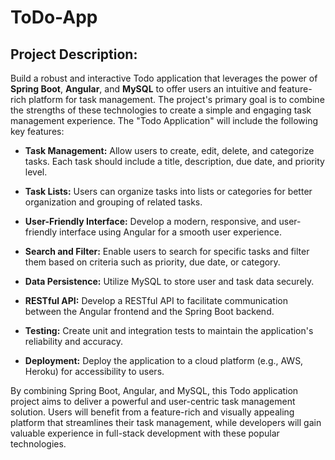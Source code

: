 # ToDo-App

## Project Description: 
Build a robust and interactive Todo application that leverages the power of **Spring Boot**, **Angular**, and **MySQL** to offer users an intuitive and feature-rich platform for task management. The project's primary goal is to combine the strengths of these technologies to create a simple and engaging task management experience. The "Todo Application" will include the following key features:
    
-  **Task Management:** Allow users to create, edit, delete, and categorize tasks. Each task should include a title, description, due date, and priority level.
    
-  **Task Lists:** Users can organize tasks into lists or categories for better organization and grouping of related tasks.
    
-  **User-Friendly Interface:** Develop a modern, responsive, and user-friendly interface using Angular for a smooth user experience.
    
-  **Search and Filter:** Enable users to search for specific tasks and filter them based on criteria such as priority, due date, or category.
    
-  **Data Persistence:** Utilize MySQL to store user and task data securely.
    
-  **RESTful API:** Develop a RESTful API to facilitate communication between the Angular frontend and the Spring Boot backend.
    
-  **Testing:** Create unit and integration tests to maintain the application's reliability and accuracy.
    
-  **Deployment:** Deploy the application to a cloud platform (e.g., AWS, Heroku) for accessibility to users.
    

By combining Spring Boot, Angular, and MySQL, this Todo application project aims to deliver a powerful and user-centric task management solution. Users will benefit from a feature-rich and visually appealing platform that streamlines their task management, while developers will gain valuable experience in full-stack development with these popular technologies.
